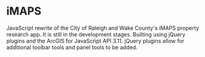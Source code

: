 # iMAPS

JavaScript rewrite of the City of Raleigh and Wake County's iMAPS property research app.  It is still in the development stages.  Builting using jQuery plugins and the ArcGIS for JavaScript API 3.11.  jQuery plugins allow for additional toolbar tools and panel tools to be added.